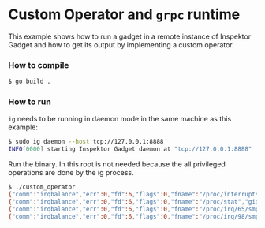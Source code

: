 # Custom Operator and `grpc` runtime

This example shows how to run a gadget in a remote instance of Inspektor Gadget
and how to get its output by implementing a custom operator.

### How to compile

```bash
$ go build .
```

### How to run

`ig` needs to be running in daemon mode in the same machine as this example:

```bash
$ sudo ig daemon --host tcp://127.0.0.1:8888
INFO[0000] starting Inspektor Gadget daemon at "tcp://127.0.0.1:8888"
```

Run the binary. In this root is not needed because the all privileged operations
are done by the ig process.

```bash
$ ./custom_operator
{"comm":"irqbalance","err":0,"fd":6,"flags":0,"fname":"/proc/interrupts","gid":0,"mntns_id":4026533158,"mode":0,"pid":1262,"timestamp":6114008072805,"uid":0}
{"comm":"irqbalance","err":0,"fd":6,"flags":0,"fname":"/proc/stat","gid":0,"mntns_id":4026533158,"mode":0,"pid":1262,"timestamp":6114008961935,"uid":0}
{"comm":"irqbalance","err":0,"fd":6,"flags":0,"fname":"/proc/irq/65/smp_affinity","gid":0,"mntns_id":4026533158,"mode":0,"pid":1262,"timestamp":6114009113261,"uid":0}
{"comm":"irqbalance","err":0,"fd":6,"flags":0,"fname":"/proc/irq/98/smp_affinity","gid":0,"mntns_id":4026533158,"mode":0,"pid":1262,"timestamp":6114009138809,"uid":0}
```
